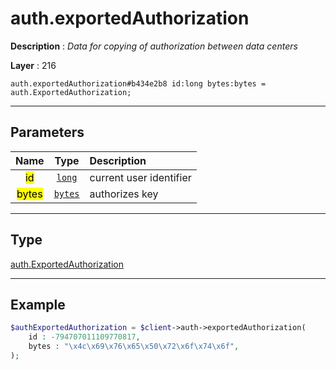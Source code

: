 # auth.exportedAuthorization

**Description** : *Data for copying of authorization between data centers*

**Layer** : 216

```tl
auth.exportedAuthorization#b434e2b8 id:long bytes:bytes = auth.ExportedAuthorization;
```

---

## Parameters

| Name | Type | Description |
| :---: | :---: | :--- |
| <mark>id</mark> | [`long`](type/long) | current user identifier |
| <mark>bytes</mark> | [`bytes`](type/bytes) | authorizes key |

---

## Type

[auth.ExportedAuthorization](type/auth.ExportedAuthorization)

---

## Example

```php
$authExportedAuthorization = $client->auth->exportedAuthorization(
	id : -794707011109770817,
	bytes : "\x4c\x69\x76\x65\x50\x72\x6f\x74\x6f",
);
```